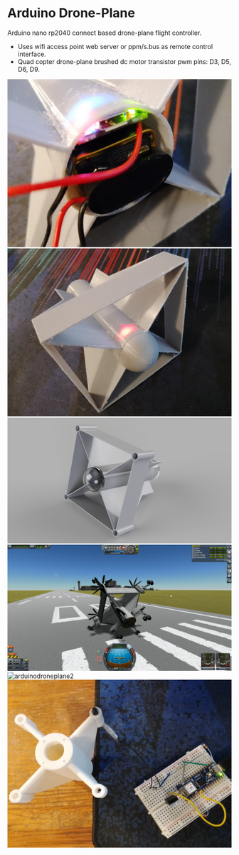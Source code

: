 # Arduino Drone-Plane
Arduino nano rp2040 connect based drone-plane flight controller.

- Uses wifi access point web server or ppm/s.bus as remote control interface.
- Quad copter drone-plane brushed dc motor transistor pwm pins: D3, D5, D6, D9.

![arduinodroneplane6](https://raw.githubusercontent.com/goofyseeker311/arduinodroneplane/refs/heads/main/arduinodroneplane6.jpg)
![arduinodroneplane5](https://raw.githubusercontent.com/goofyseeker311/arduinodroneplane/refs/heads/main/arduinodroneplane5.jpg)
![arduinodroneplane4](https://raw.githubusercontent.com/goofyseeker311/arduinodroneplane/refs/heads/main/arduinodroneplane4.png)
![arduinodroneplane3](https://raw.githubusercontent.com/goofyseeker311/arduinodroneplane/refs/heads/main/arduinodroneplane3.png)
![arduinodroneplane2](https://raw.githubusercontent.com/goofyseeker311/arduinodroneplane/refs/heads/main/arduinodroneplane2.jpg)
![arduinodroneplane](https://raw.githubusercontent.com/goofyseeker311/arduinodroneplane/refs/heads/main/arduinodroneplane.jpg)
